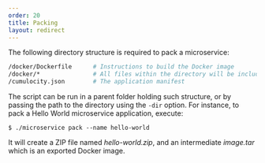 ```yaml
---
order: 20
title: Packing
layout: redirect
---
```


The following directory structure is required to pack a microservice:

```bash
/docker/Dockerfile      # Instructions to build the Docker image
/docker/*               # All files within the directory will be included in the Docker build
/cumulocity.json        # The application manifest
```

The script can be run in a parent folder holding such structure, or by passing the path to the directory using the `-dir` option. For instance, to pack a Hello World microservice application, execute:

```shell
$ ./microservice pack --name hello-world
```

It will create a ZIP file named _hello-world.zip_, and an intermediate _image.tar_ which is an exported Docker image.
